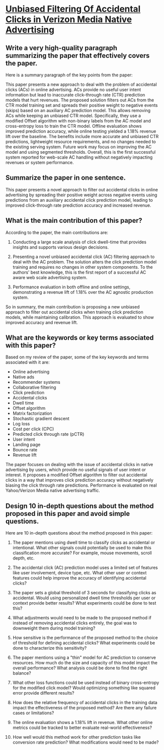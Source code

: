 # [Unbiased Filtering Of Accidental Clicks in Verizon Media Native   Advertising](https://arxiv.org/abs/2312.05017)

## Write a very high-quality paragraph summarizing the paper that effectively covers the paper.

 Here is a summary paragraph of the key points from the paper:

This paper presents a new approach to deal with the problem of accidental clicks (ACs) in online advertising. ACs provide no useful user intent information but lead to inaccurate click-through rate (CTR) prediction models that hurt revenues. The proposed solution filters out ACs from the CTR model training set and spreads their positive weight to negative events (skips) based on an auxiliary AC prediction model. This allows removing ACs while keeping an unbiased CTR model. Specifically, they use a modified Offset algorithm with non-binary labels from the AC model and cross-entropy loss to train the CTR model. Offline evaluation shows improved prediction accuracy, while online testing yielded a 1.18% revenue lift over the baseline. The benefits include more accurate and unbiased CTR predictions, lightweight resource requirements, and no changes needed to the existing serving system. Future work may focus on improving the AC model and using segmented thresholds. Overall, this is the first successful system reported for web-scale AC handling without negatively impacting revenues or system performance.


## Summarize the paper in one sentence.

 This paper presents a novel approach to filter out accidental clicks in online advertising by spreading their positive weight across negative events using predictions from an auxiliary accidental click prediction model, leading to improved click-through rate prediction accuracy and increased revenue.


## What is the main contribution of this paper?

 According to the paper, the main contributions are:

1. Conducting a large scale analysis of click dwell-time that provides insights and supports various design decisions.

2. Presenting a novel unbiased accidental click (AC) filtering approach to deal with the AC problem. The solution alters the click prediction model training and requires no changes in other system components. To the authors' best knowledge, this is the first report of a successful AC aware web scale advertising system.

3. Performance evaluation in both offline and online settings, demonstrating a revenue lift of 1.18% over the AC agnostic production system.

So in summary, the main contribution is proposing a new unbiased approach to filter out accidental clicks when training click prediction models, while maintaining calibration. This approach is evaluated to show improved accuracy and revenue lift.


## What are the keywords or key terms associated with this paper?

 Based on my review of the paper, some of the key keywords and terms associated with it are:

- Online advertising
- Native ads
- Recommender systems
- Collaborative filtering
- Click prediction
- Accidental clicks
- Dwell time
- Offset algorithm
- Matrix factorization
- Stochastic gradient descent
- Log loss
- Cost per click (CPC)
- Predicted click through rate (pCTR)
- User intent
- Landing page
- Bounce rate
- Revenue lift

The paper focuses on dealing with the issue of accidental clicks in native advertising by users, which provide no useful signals of user intent or interest. It proposes a modified Offset algorithm to filter out accidental clicks in a way that improves click prediction accuracy without negatively biasing the click through rate predictions. Performance is evaluated on real Yahoo/Verizon Media native advertising traffic.


## Design 10 in-depth questions about the method proposed in this paper and avoid simple questions.

 Here are 10 in-depth questions about the method proposed in this paper:

1. The paper mentions using dwell time to classify clicks as accidental or intentional. What other signals could potentially be used to make this classification more accurate? For example, mouse movements, scroll depth, etc.

2. The accidental click (AC) prediction model uses a limited set of features like user involvement, device type, etc. What other user or context features could help improve the accuracy of identifying accidental clicks?

3. The paper sets a global threshold of 3 seconds for classifying clicks as accidental. Would using personalized dwell time thresholds per user or context provide better results? What experiments could be done to test this?

4. What adjustments would need to be made to the proposed method if instead of removing accidental clicks entirely, the goal was to downweight them during model training?

5. How sensitive is the performance of the proposed method to the choice of threshold for defining accidental clicks? What experiments could be done to characterize this sensitivity? 

6. The paper mentions using a "thin" model for AC prediction to conserve resources. How much do the size and capacity of this model impact the overall performance? What analysis could be done to find the right balance?

7. What other loss functions could be used instead of binary cross-entropy for the modified click model? Would optimizing something like squared error provide different results?

8. How does the relative frequency of accidental clicks in the training data impact the effectiveness of the proposed method? Are there any failure cases or limitations?

9. The online evaluation shows a 1.18% lift in revenue. What other online metrics could be tracked to better evaluate real-world effectiveness? 

10. How well would this method work for other prediction tasks like conversion rate prediction? What modifications would need to be made?
